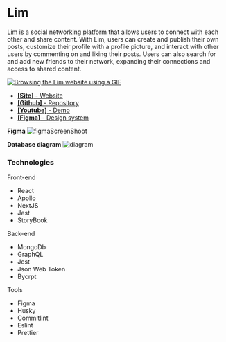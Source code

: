<div id="desc">
  <h1>Lim</h1>
  <p><a href="https://lim-project.vercel.app/" target="_blank">Lim</a> is a social networking platform that allows users to connect with each other and share content. With Lim, users can create and publish their own posts, customize their profile with a profile picture, and interact with other users by commenting on and liking their posts. Users can also search for and add new friends to their network, expanding their connections and access to shared content.</p>
  <a href="https://youtu.be/WdJOcVGNUlM" target="_blank">
  <image src="https://user-images.githubusercontent.com/66533853/216764404-3bae52dc-afc6-435c-9707-ca50949398f9.gif" alt="Browsing the Lim website using a GIF" />
  </a>
  <ul>
    <li>
      <a href="https://lim-project.vercel.app/" target="_blank">
      <b>[Site]</b> - Website
      </a>
    </li>
    <li>
      <a href="https://github.com/eyubkh/Lim" target="_blank">
      <b>[Github]</b> - Repository
      </a>
    </li>
    <li>
      <a href="https://youtu.be/WdJOcVGNUlM" target="_blank">
      <b>[Youtube]</b> - Demo
      </a>
    </li>
    <li>
      <a href="https://www.figma.com/file/YpF9wNxntTvVpzt4XxWW2t/lim-project-team-library?node-id=411%3A2&t=ERGX1WjE3bo5ZEVw-1" target="_blank">
      <b>[Figma]</b> - Design system
      </a>
    </li>
  </ul>
</div>


**Figma**
![figmaScreenShoot](https://user-images.githubusercontent.com/66533853/216764499-992e7df7-969b-4cee-af1b-37504a4111cd.png)

**Database diagram**
![diagram](https://user-images.githubusercontent.com/66533853/216764518-45339bad-e4c1-4166-87df-7dfaa39d54b9.png)

### Technologies
Front-end
  - React
  - Apollo
  - NextJS
  - Jest 
  - StoryBook

Back-end
  - MongoDb
  - GraphQL
  - Jest 
  - Json Web Token
  - Bycrpt

Tools
  - Figma
  - Husky
  - Commitlint
  - Eslint
  - Prettier

